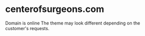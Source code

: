 # centerofsurgeons.com
Domain is online
The theme may look different depending on the customer's requests.
